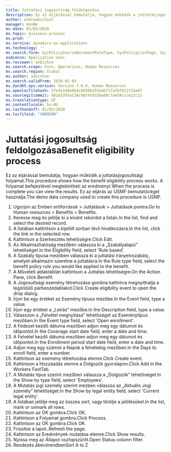 ```yaml
---
title: Juttatási jogosultság feldolgozása
description: Ez az eljárással bemutatja, hogyan működik a juttatásjogosultsági folyamat.
author: andreabichsel
manager: AnnBe
ms.date: 02/03/2020
ms.topic: business-process
ms.prod: ''
ms.service: dynamics-ax-applications
ms.technology: ''
ms.search.form: SysPolicySourceDocumentRuleType, SysPolicyListPage, SysPolicy, HcmBenefitEligibilityPolicy, HcmBenefit
audience: Application User
ms.reviewer: anbichse
ms.search.scope: Core, Operations, Human Resources
ms.search.region: Global
ms.author: anbichse
ms.search.validFrom: 2020-02-03
ms.dyn365.ops.version: Version 7.0.0, Human Resources
ms.openlocfilehash: 57e3e1dde4b4c8038b151dabf17af0f911f2ba07
ms.sourcegitcommit: 40163705a134c9874fd33be80c7ae59ccce22c21
ms.translationtype: HT
ms.contentlocale: hu-HU
ms.lasthandoff: 02/03/2020
ms.locfileid: "3009299"
---
```

# <a name="benefit-eligibility-process"></a><span data-ttu-id="b1491-103">Juttatási jogosultság feldolgozása</span><span class="sxs-lookup"><span data-stu-id="b1491-103">Benefit eligibility process</span></span>

<span data-ttu-id="b1491-104">Ez az eljárással bemutatja, hogyan működik a juttatásjogosultsági folyamat.</span><span class="sxs-lookup"><span data-stu-id="b1491-104">This procedure shows how the benefit eligibility process works.</span></span> <span data-ttu-id="b1491-105">A folyamat befejeztével megtekintheti az eredményt.</span><span class="sxs-lookup"><span data-stu-id="b1491-105">When the process is complete you can view the results.</span></span> <span data-ttu-id="b1491-106">Ez az eljárás az USMF bemutatócéget használja.</span><span class="sxs-lookup"><span data-stu-id="b1491-106">The demo data company used to create this procedure is USMF.</span></span>

1. <span data-ttu-id="b1491-107">Ugorjon az Emberi erőforrások > Juttatások > Juttatások pontra.</span><span class="sxs-lookup"><span data-stu-id="b1491-107">Go to Human resources > Benefits > Benefits.</span></span>
2. <span data-ttu-id="b1491-108">Keresse meg és jelölje ki a kívánt rekordot a listán.</span><span class="sxs-lookup"><span data-stu-id="b1491-108">In the list, find and select the desired record.</span></span>
3. <span data-ttu-id="b1491-109">A listában kattintson a kijelölt sorban lévő hivatkozásra.</span><span class="sxs-lookup"><span data-stu-id="b1491-109">In the list, click the link in the selected row.</span></span>
4. <span data-ttu-id="b1491-110">Kattintson a Szerkesztés lehetőségre.</span><span class="sxs-lookup"><span data-stu-id="b1491-110">Click Edit.</span></span>
5. <span data-ttu-id="b1491-111">Az Alkalmazhatóság mezőben válassza ki a „Szabályalapú” lehetőséget.</span><span class="sxs-lookup"><span data-stu-id="b1491-111">In the Eligibility field, select 'Rule based'.</span></span>
6. <span data-ttu-id="b1491-112">A Szabály típusa mezőben válassza ki a juttatási irányelvszabály, amelyet alkalmazni szeretne a juttatásra.</span><span class="sxs-lookup"><span data-stu-id="b1491-112">In the Rule type field, select the benefit policy rule you would like applied to the benefit.</span></span>
7. <span data-ttu-id="b1491-113">A Műveleti ablaktáblán kattintson a Juttatás lehetőségre.</span><span class="sxs-lookup"><span data-stu-id="b1491-113">On the Action Pane, click Benefit.</span></span>
8. <span data-ttu-id="b1491-114">A Jogosultsági esemény létrehozása gombra kattintva megnyithatja a legördülő párbeszédablakot.</span><span class="sxs-lookup"><span data-stu-id="b1491-114">Click Create eligibility event to open the drop dialog.</span></span>
9. <span data-ttu-id="b1491-115">Írjon be egy értéket az Esemény típusa mezőbe.</span><span class="sxs-lookup"><span data-stu-id="b1491-115">In the Event field, type a value.</span></span>
10. <span data-ttu-id="b1491-116">Írjon egy értéket a „Leírás” mezőbe.</span><span class="sxs-lookup"><span data-stu-id="b1491-116">In the Description field, type a value.</span></span>
11. <span data-ttu-id="b1491-117">Válasszon a „Felvétel megnyitása” lehetőséget az Eseménytípus mezőben.</span><span class="sxs-lookup"><span data-stu-id="b1491-117">In the Event type field, select 'Open enrollment'.</span></span>
12. <span data-ttu-id="b1491-118">A Fedezet kezdő dátuma mezőben adjon meg egy dátumot és időpontot.</span><span class="sxs-lookup"><span data-stu-id="b1491-118">In the Coverage start date field, enter a date and time.</span></span>
13. <span data-ttu-id="b1491-119">A Felvétel kezdő dátuma mezőben adjon meg egy dátumot és időpontot.</span><span class="sxs-lookup"><span data-stu-id="b1491-119">In the Enrollment period start date field, enter a date and time.</span></span>
14. <span data-ttu-id="b1491-120">Adjon meg egy számot a Napok a felvétekig mezőben.</span><span class="sxs-lookup"><span data-stu-id="b1491-120">In the Days to enroll field, enter a number.</span></span>
15. <span data-ttu-id="b1491-121">Kattintson az esemény létrehozása elemre.</span><span class="sxs-lookup"><span data-stu-id="b1491-121">Click Create event.</span></span>
16. <span data-ttu-id="b1491-122">Kattintson a Hozzáadás elemre a Dolgozók gyorslapon.</span><span class="sxs-lookup"><span data-stu-id="b1491-122">Click Add in the Workers FastTab.</span></span>
17. <span data-ttu-id="b1491-123">A Mutatás típus szerint mezőben válassza a „Dolgozók” lehetőséget.</span><span class="sxs-lookup"><span data-stu-id="b1491-123">In the Show by type field, select 'Employees'.</span></span>
18. <span data-ttu-id="b1491-124">A Mutatás jogi személy szerint mezben válassza az „Aktuális Jogi személy” lehetőséget.</span><span class="sxs-lookup"><span data-stu-id="b1491-124">In the Show by legal entity field, select 'Current legal entity'.</span></span>
19. <span data-ttu-id="b1491-125">A listában jelölje meg az összes sort, vagy törölje a jelölésüket.</span><span class="sxs-lookup"><span data-stu-id="b1491-125">In the list, mark or unmark all rows.</span></span>
20. <span data-ttu-id="b1491-126">Kattintson az OK gombra.</span><span class="sxs-lookup"><span data-stu-id="b1491-126">Click OK.</span></span>
21. <span data-ttu-id="b1491-127">Kattintson a Folyamat gombra.</span><span class="sxs-lookup"><span data-stu-id="b1491-127">Click Process.</span></span>
22. <span data-ttu-id="b1491-128">Kattintson az OK gombra.</span><span class="sxs-lookup"><span data-stu-id="b1491-128">Click OK.</span></span>
23. <span data-ttu-id="b1491-129">Frissítse a lapot..</span><span class="sxs-lookup"><span data-stu-id="b1491-129">Refresh the page.</span></span>
24. <span data-ttu-id="b1491-130">Kattintson az Eredmények mutatása elemre.</span><span class="sxs-lookup"><span data-stu-id="b1491-130">Click Show results.</span></span>
25. <span data-ttu-id="b1491-131">Nyissa meg az Állapot oszlopszűrőt.</span><span class="sxs-lookup"><span data-stu-id="b1491-131">Open Status column filter.</span></span>
26. <span data-ttu-id="b1491-132">Rendezés ábécérendben</span><span class="sxs-lookup"><span data-stu-id="b1491-132">Sort A to Z</span></span>

